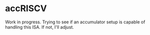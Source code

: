 # accRISCV

Work in progress. Trying to see if an accumulator setup is capable of handling this ISA. If not, I'll adjust.